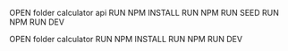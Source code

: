 OPEN folder calculator api
RUN NPM INSTALL
RUN NPM RUN SEED
RUN NPM RUN DEV

OPEN folder calculator
RUN NPM INSTALL
RUN NPM RUN DEV
